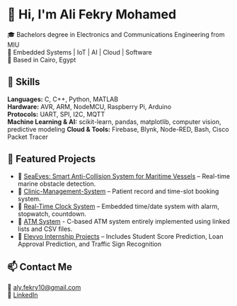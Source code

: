 # 👋 Hi, I'm Ali Fekry Mohamed

🎓 Bachelors degree in Electronics and Communications Engineering from MIU  
🔧 Embedded Systems | IoT | AI | Cloud | Software  
📍 Based in Cairo, Egypt

## 🔧 Skills
**Languages:** C, C++, Python, MATLAB  
**Hardware:** AVR, ARM, NodeMCU, Raspberry Pi, Arduino  
**Protocols:** UART, SPI, I2C, MQTT  
**Machine Learning & AI:** scikit-learn, pandas, matplotlib, computer vision, predictive modeling
**Cloud & Tools:** Firebase, Blynk, Node-RED, Bash, Cisco Packet Tracer

## 📂 Featured Projects
- 🔹 [SeaEyes: Smart Anti-Collision System for Maritime Vessels](https://github.com/Ali-Fekry/SeaEyes-Smart-Anti-Collision-System-for-Maritime-Vessels) – Real-time marine obstacle detection. 
- 🔹 [Clinic-Management-System](https://github.com/Ali-Fekry/Clinic-Management-System) – Patient record and time-slot booking system.  
- 🔹 [Real-Time Clock System](https://github.com/Ali-Fekry/Real-Time-Clock-System) – Embedded time/date system with alarm, stopwatch, countdown.
- 🔹 [ATM System](https://github.com/Ali-Fekry/ATM-system-using-linked-lists-and-CSV-files) - C-based ATM system entirely implemented using linked lists and CSV files.
- 🔹 [Elevvo Internship Projects](#) – Includes Student Score Prediction, Loan Approval Prediction, and Traffic Sign Recognition

## 📫 Contact Me
📧 aly.fekry10@gmail.com  
🔗 [LinkedIn](https://www.linkedin.com/in/ali-fekry)  
